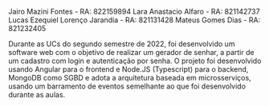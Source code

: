Jairo Mazini Fontes - RA: 822159894
Lara Anastacio Alfaro - RA: 821142737
Lucas Ezequiel Lorenço Jarandia - RA: 821131428
Mateus Gomes Dias - RA: 821232405

Durante as UCs do segundo semestre de 2022, foi desenvolvido um software web com o objetivo de realizar um gerador de senhar, a partir de um cadastro com login e autenticação por senha. O projeto foi desenvolvido usando Angular para o frontend e Node.JS (Typescript) para o backend, MongoDB como SGBD e adota a arquitetura baseada em microsserviços, usando um barramento de eventos semelhante ao que foi desenvolvido durante as aulas.
